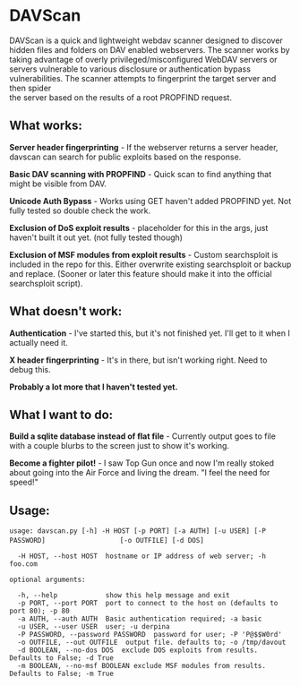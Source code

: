# DAVScan 

DAVScan is a quick and lightweight webdav scanner designed to discover hidden files and folders on DAV enabled webservers.
The scanner works by taking advantage of overly privileged/misconfigured WebDAV servers or servers vulnerable to various 
disclosure or authentication bypass vulnerabilities. The scanner attempts to fingerprint the target server and then spider	
the server based on the results of a root PROPFIND request.

## What works:

**Server header fingerprinting** - If the webserver returns a server header, davscan can search for public exploits based on the response.

**Basic DAV scanning with PROPFIND** - Quick scan to find anything that might be visible from DAV.

**Unicode Auth Bypass** - Works using GET haven't added PROPFIND yet.  Not fully tested so double check the work.

**Exclusion of DoS exploit results** - placeholder for this in the args, just haven't built it out yet. (not fully tested though)

**Exclusion of MSF modules from exploit results** - Custom searchsploit is included in the repo for this.  Either overwrite existing searchsploit or backup and replace. (Sooner or later this feature should make it into the official searchsploit script).

## What doesn't work:

**Authentication** - I've started this, but it's not finished yet.  I'll get to it when I actually need it.

**X header fingerprinting** - It's in there, but isn't working right.  Need to debug this.



**Probably a lot more that I haven't tested yet.**

## What I want to do:

**Build a sqlite database instead of flat file** - Currently output goes to file with a couple blurbs to the screen just to show it's working.  

**Become a fighter pilot!** - I saw Top Gun once and now I'm really stoked about going into the Air Force and living the dream.  "I feel the need for speed!"

## Usage:

`usage: davscan.py [-h] -H HOST [-p PORT] [-a AUTH] [-u USER] [-P PASSWORD]`
`                  [-o OUTFILE] [-d DOS]`

`  -H HOST, --host HOST  hostname or IP address of web server; -h foo.com`  

`optional arguments:`

`  -h, --help            show this help message and exit`  
`  -p PORT, --port PORT  port to connect to the host on (defaults to port 80); -p 80`  
`  -a AUTH, --auth AUTH  Basic authentication required; -a basic`  
`  -u USER, --user USER  user; -u derpina`  
`  -P PASSWORD, --password PASSWORD  password for user; -P 'P@$$W0rd'`  
`  -o OUTFILE, --out OUTFILE  output file. defaults to; -o /tmp/davout`  
`  -d BOOLEAN, --no-dos DOS  exclude DOS exploits from results. Defaults to False; -d True`  
`  -m BOOLEAN, --no-msf BOOLEAN exclude MSF modules from results. Defaults to False; -m True`  


